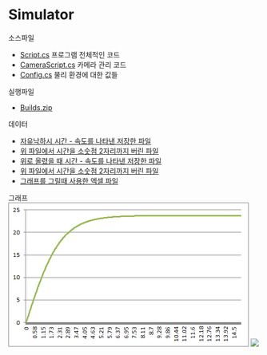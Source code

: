 # Simulator
소스파일 
* [Script.cs](https://github.com/lwhgit/Simulator/blob/master/Assets/Resources/Scripts/Script.cs) 프로그램 전체적인 코드
* [CameraScript.cs](https://github.com/lwhgit/Simulator/blob/master/Assets/Resources/Scripts/CameraScript.cs) 카메라 관리 코드
* [Config.cs](https://github.com/lwhgit/Simulator/blob/master/Assets/Resources/Scripts/Config.cs) 물리 환경에 대한 값들
   
실행파일
* [Builds.zip](https://github.com/lwhgit/Simulator/releases/download/0.1/Builds.zip)
   
데이터
* [자유낙하시 시간 - 속도를 나타낸 저장한 파일](https://github.com/lwhgit/Simulator/blob/master/rawdata_d.dat)
* [위 파일에서 시간을 소숫점 2자리까지 버린 파일](https://github.com/lwhgit/Simulator/blob/master/data_d.dat)
* [위로 올렸을 때 시간 - 속도를 나타낸 저장한 파일](https://github.com/lwhgit/Simulator/blob/master/rawdata_u.dat)
* [위 파일에서 시간을 소숫점 2자리까지 버린 파일](https://github.com/lwhgit/Simulator/blob/master/data_u.dat)
* [그래프를 그릴때 사용한 엑셀 파일](https://github.com/lwhgit/Simulator/raw/master/graph.xlsx)
   
그래프
![](https://github.com/lwhgit/Simulator/raw/master/graph_d.png)
![](https://github.com/lwhgit/Simulator/raw/master/graph_.png)

